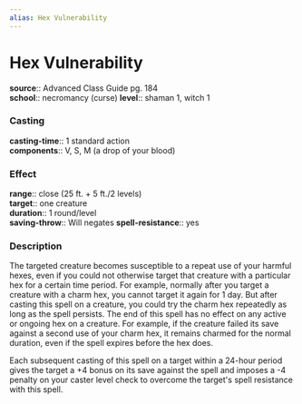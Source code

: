 ```yaml
---
alias: Hex Vulnerability
---
```


# Hex Vulnerability 

**source**:: Advanced Class Guide pg. 184  
**school**:: necromancy (curse)
**level**:: shaman 1, witch 1

### Casting 

**casting-time**:: 1 standard action  
**components**:: V, S, M (a drop of your blood)

### Effect 

**range**:: close (25 ft. + 5 ft./2 levels)  
**target**:: one creature  
**duration**:: 1 round/level  
**saving-throw**:: Will negates
**spell-resistance**:: yes

### Description 

The targeted creature becomes susceptible to a repeat use of your harmful hexes, even if you could not otherwise target that creature with a particular hex for a certain time period. For example, normally after you target a creature with a charm hex, you cannot target it again for 1 day. But after casting this spell on a creature, you could try the charm hex repeatedly as long as the spell persists. The end of this spell has no effect on any active or ongoing hex on a creature. For example, if the creature failed its save against a second use of your charm hex, it remains charmed for the normal duration, even if the spell expires before the hex does.  
  
Each subsequent casting of this spell on a target within a 24-hour period gives the target a +4 bonus on its save against the spell and imposes a -4 penalty on your caster level check to overcome the target's spell resistance with this spell.
